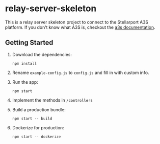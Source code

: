 # relay-server-skeleton

This is a relay server skeleton project to connect to the Stellarport A3S platform. If you don't know what A3S is, checkout the [a3s documentation](http://a3s.stellarport.io).

## Getting Started

1. Download the dependencies:
   ```
   npm install
   ```

2. Rename `example-config.js` to `config.js` and fill in with custom info.

3. Run the app:
   ```
   npm start
   ```

4. Implement the methods in `/controllers`

5. Build a production bundle:
   ```
   npm start -- build
   ```

6. Dockerize for production:
   ```
   npm start -- dockerize
   ```
